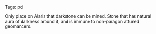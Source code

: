 Tags: poi

Only place on Alaria that darkstone can be mined. Stone that has natural aura of darkness around it, and is immune to non-paragon attuned geomancers.
